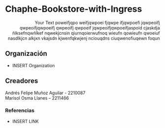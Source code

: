 # Chaphe-Bookstore-with-Ingress

<p style='text-align: right;'> Your Text poweifjqpo weifjqwpoei fjqwpe ifjqwpoefi jqwpeoifj qwpeoifjqwpoeifj qwpeoifj qwpoeif jqwpeoifjqwpoeifjaspoid cjaskdja ñlksefnqwñlkef nqwekjcnsin qiurnqoierwufnoq wieufn qowieufn qwoeiuf nasdlkjcn alkjxn vkajsdn kjwenfqkwjenj nciouqdns ciuqwenofiuqewn foqun </p>

## Organización
* INSERT Organization

## Creadores
Andrés Felipe Muñoz Aguilar - 2210087 \
Marisol Osma Llanes – 2211466

### Referencias
* INSERT LINK

